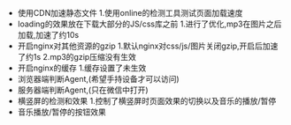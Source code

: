  - 使用CDN加速静态文件
  1.使用online的检测工具测试页面加载速度
 - loading的效果放在下载大部分的JS/css库之前
  1.进行了优化,mp3在图片之后加载,加速了约10s
 - 开启nginx对其他资源的gzip
  1.默认nginx对css/js/图片关闭gzip,开启后加速了约1s
  2.mp3的gzip压缩没有生效
 - 开启nginx的缓存
  1.缓存设置了未生效
 - 浏览器端判断Agent,(希望手持设备才可以访问)
 - 服务器端判断Agent,(只在微信中打开)
 - 横竖屏的检测和效果
  1.控制了横竖屏时页面效果的切换以及音乐的播放/暂停
 - 音乐播放/暂停的按钮效果
